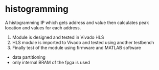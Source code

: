 # histogramming

A histogramming IP which gets address and value then calculates peak location and values for each address. 

1) Module is designed and tested in Vivado HLS
2) HLS module is imported to Vivado and tested using another testbench
3) Finally test of the module using firmware and MATLAB software

- data partitioning
- only internal BRAM of the fpga is used
